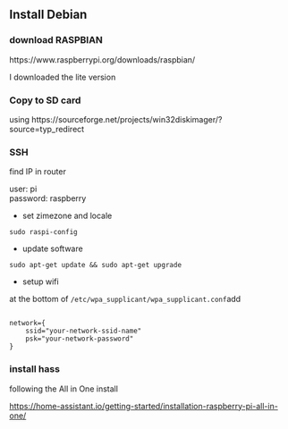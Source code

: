 <h2>Install Debian</h2>

<h3>download RASPBIAN</h3>
https://www.raspberrypi.org/downloads/raspbian/

I downloaded the lite version

<h3>Copy to SD card</h3>
using https://sourceforge.net/projects/win32diskimager/?source=typ_redirect



<h3>SSH</h3>
find IP in router

user: pi <br>
password: raspberry

- set zimezone and locale

<code>sudo raspi-config</code>

- update software

<code>sudo apt-get update && sudo apt-get upgrade </code>

- setup wifi

at the bottom of <code>/etc/wpa_supplicant/wpa_supplicant.conf</code>add

<code>
network={
    ssid="your-network-ssid-name"
    psk="your-network-password"
}
</code>

<h3> install hass </h3>
following the All in One install

https://home-assistant.io/getting-started/installation-raspberry-pi-all-in-one/

